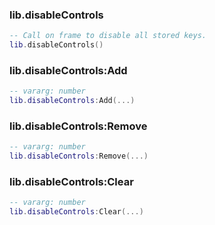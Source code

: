 ### lib.disableControls
```lua
-- Call on frame to disable all stored keys.
lib.disableControls()
```

### lib.disableControls:Add
```lua
-- vararg: number
lib.disableControls:Add(...)
```

### lib.disableControls:Remove
```lua
-- vararg: number
lib.disableControls:Remove(...)
```

### lib.disableControls:Clear
```lua
-- vararg: number
lib.disableControls:Clear(...)
```
